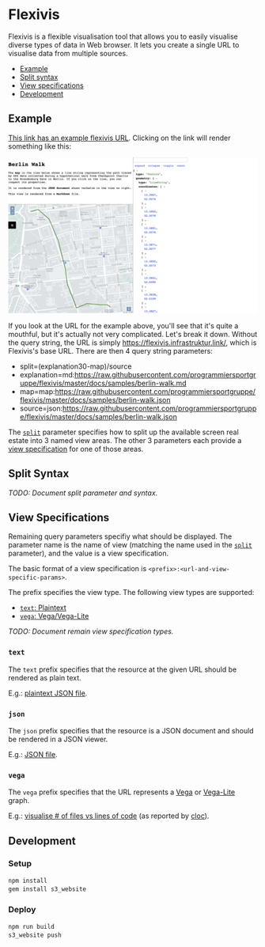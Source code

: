 # Flexivis

Flexivis is a flexible visualisation tool that allows you to easily visualise diverse types of data in Web browser.
It lets you create a single URL to visualise data from multiple sources.

- [Example](#example)
- [Split syntax](#split-syntax)
- [View specifications](#view-specifications)
- [Development](#development)


## Example

[This link has an example flexivis URL](https://flexivis.infrastruktur.link?split=(explanation30-map)/source&explanation=md:https://raw.githubusercontent.com/programmiersportgruppe/flexivis/master/docs/samples/berlin-walk.md&map=map:https://raw.githubusercontent.com/programmiersportgruppe/flexivis/master/docs/samples/berlin-walk.json&source=json:https://raw.githubusercontent.com/programmiersportgruppe/flexivis/master/docs/samples/berlin-walk.json). Clicking on the link will render something like this:

![Screenshot of the "Berlin Walk" example in Fleixvis showing a splitscreen with 3 views: a Markdown document in the top-left, a map in bottom-left, and JSON document on the right.](https://raw.githubusercontent.com/programmiersportgruppe/flexivis/master/docs/samples/berlin-walk-screenshot.png)

If you look at the URL for the example above, you'll see that it's quite a mouthful, but it's actually not very complicated. Let's break it down. Without the query string, the URL is simply https://flexivis.infrastruktur.link/, which is Flexivis's base URL. There are then 4 query string parameters:
- split=(explanation30-map)/source
- explanation=md:https://raw.githubusercontent.com/programmiersportgruppe/flexivis/master/docs/samples/berlin-walk.md
- map=map:https://raw.githubusercontent.com/programmiersportgruppe/flexivis/master/docs/samples/berlin-walk.json
- source=json:https://raw.githubusercontent.com/programmiersportgruppe/flexivis/master/docs/samples/berlin-walk.json

The [`split`](#split-syntax) parameter specifies how to split up the available screen real estate into 3 named view areas. The other 3 parameters each provide a [view specification](#view-specifications) for one of those areas.


## Split Syntax

_TODO: Document split parameter and syntax._


## View Specifications

Remaining query parameters specifiy what should be displayed.
The parameter name is the name of view (matching the name used in the [`split`](#split-syntax) parameter), and the value is a view specification.

The basic format of a view specification is `<prefix>:<url-and-view-specific-params>`.

The prefix specifies the view type. The following view types are supported:

- [`text`: Plaintext](#text)
- [`vega`: Vega/Vega-Lite](#vega)

_TODO: Document remain view specification types._

### `text`

The `text` prefix specifies that the resource at the given URL should be rendered as plain text.

E.g.: [plaintext JSON file](http://flexivis.infrastruktur.link/?url=text:https://raw.githubusercontent.com/programmiersportgruppe/flexivis/master/docs/samples/berlin-walk.json).

### `json`

The `json` prefix specifies that the resource is a JSON document and should be rendered in a JSON viewer.

E.g.: [JSON file](http://flexivis.infrastruktur.link/?url=json:https://raw.githubusercontent.com/programmiersportgruppe/flexivis/master/docs/samples/berlin-walk.json).


### `vega`

The `vega` prefix specifies that the URL represents a [Vega](https://vega.github.io/vega/) or [Vega-Lite](https://vega.github.io/vega-lite/) graph.

E.g.: [visualise # of files vs lines of code](http://flexivis.infrastruktur.link/?split=(graph-data)/source&graph=vega:https://raw.githubusercontent.com/programmiersportgruppe/flexivis/master/docs/samples/cloc.json&source=json:https://raw.githubusercontent.com/programmiersportgruppe/flexivis/master/docs/samples/cloc.json&data=text:https://raw.githubusercontent.com/programmiersportgruppe/flexivis/master/docs/samples/cloc.csv) (as reported by [cloc]()).


## Development

### Setup

```bash
npm install
gem install s3_website
```

### Deploy

```bash
npm run build
s3_website push
```


